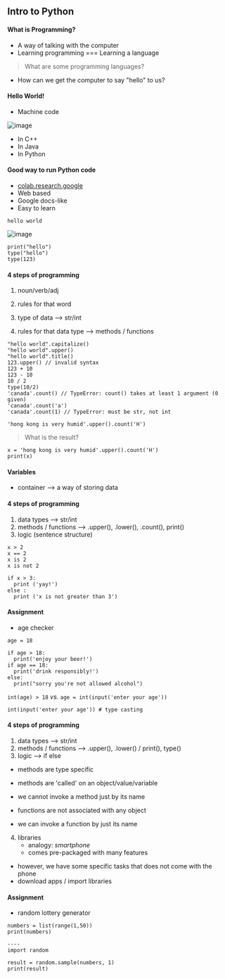## Intro to Python

#### What is Programming?
- A way of talking with the computer
- Learning programming === Learning a language
> What are some programming languages?

- How can we get the computer to say "hello" to us?

#### Hello World!
- Machine code

![image](https://user-images.githubusercontent.com/37263010/189385221-60caf7fb-7f2c-4f71-9b4c-d512e27fe5b0.png)

- In C++
- In Java
- In Python


#### Good way to run Python code
- [colab.research.google](https://colab.research.google.com/)
- Web based
- Google docs-like
- Easy to learn

```
hello world
```

![image](https://user-images.githubusercontent.com/37263010/189384839-93333316-421b-4d9e-9b9c-b24db1b274b8.png)

```
print("hello")
type("hello")
type(123)
```


#### 4 steps of programming

1. noun/verb/adj
2. rules for that word

1. type of data --> str/int
2. rules for that data type --> methods / functions

```
"hello world".capitalize()
"hello world".upper()
"hello world".title()
123.upper() // invalid syntax
123 + 10
123 - 10
10 / 2
type(10/2)
'canada'.count() // TypeError: count() takes at least 1 argument (0 given)
'canada'.count('a')
'canada'.count(1) // TypeError: must be str, not int
```

```
'hong kong is very humid'.upper().count('H')
```
> What is the result?

```
x = 'hong kong is very humid'.upper().count('H')
print(x)
```
#### Variables
- container --> a way of storing data


#### 4 steps of programming

1. data types --> str/int
2. methods / functions --> .upper(), .lower(), .count(), print()
3. logic (sentence structure)


```
x > 2
x == 2
x is 2
x is not 2
```

```
if x > 3:
  print ('yay!')
else :
  print ('x is not greater than 3')
```

#### Assignment
- age checker

```
age = 18

if age > 18:
  print('enjoy your beer!')
if age == 18:
  print('drink responsibly!')
else:
  print("sorry you're not allowed alcohol")
```

`int(age) > 18` _vs._ `age = int(input('enter your age'))`

```
int(input('enter your age')) # type casting
```

#### 4 steps of programming

1. data types --> str/int
2. methods / functions --> .upper(), .lower() / print(), type()
3. logic --> if else

- methods are type specific
- methods are 'called' on an object/value/variable
- we cannot invoke a method just by its name

- functions are not associated with any object
- we can invoke a function by just its name

4. libraries
    - analogy: _smartphone_
    - comes pre-packaged with many features
  - however, we have some specific tasks that does not come with the phone
  - download apps / import libraries

#### Assignment
- random lottery generator

```
numbers = list(range(1,50))
print(numbers)

---- 
import random

result = random.sample(numbers, 1)
print(result)
```

